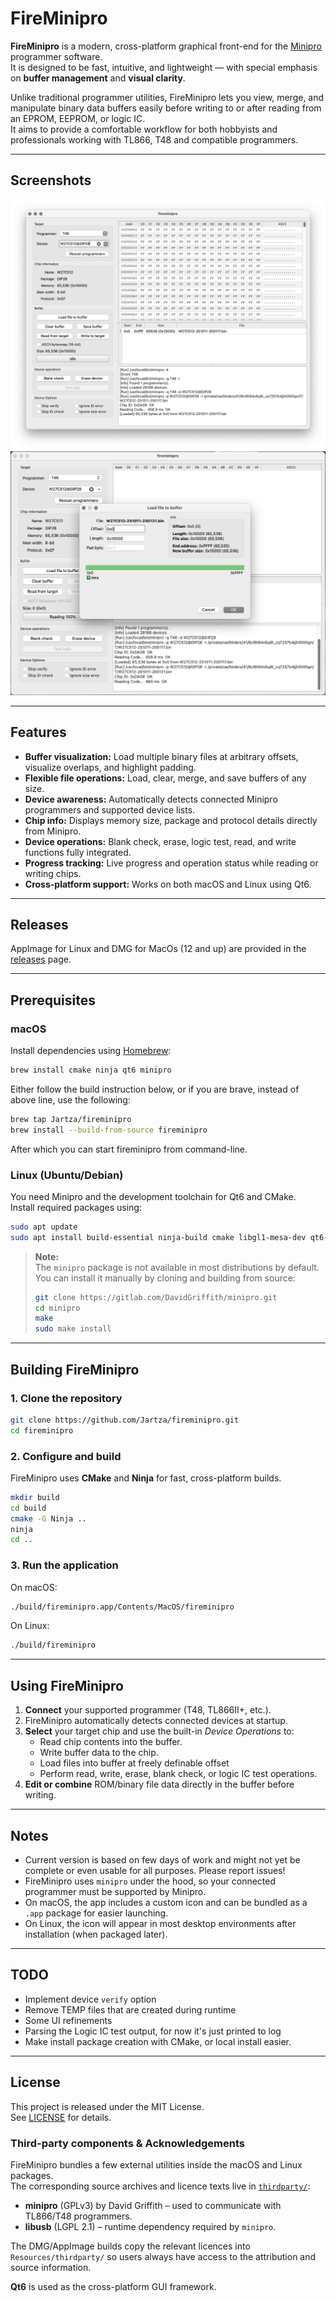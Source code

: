 # FireMinipro

**FireMinipro** is a modern, cross-platform graphical front-end for the [Minipro](https://gitlab.com/DavidGriffith/minipro) programmer software.  
It is designed to be fast, intuitive, and lightweight — with special emphasis on **buffer management** and **visual clarity**.

Unlike traditional programmer utilities, FireMinipro lets you view, merge, and manipulate binary data buffers easily before writing to or after reading from an EPROM, EEPROM, or logic IC.  
It aims to provide a comfortable workflow for both hobbyists and professionals working with TL866, T48 and compatible programmers.

---

## Screenshots

![Main Window](img/main.png)
![Dialog Example](img/dialog.png)

---

## Features

- **Buffer visualization:** Load multiple binary files at arbitrary offsets, visualize overlaps, and highlight padding.
- **Flexible file operations:** Load, clear, merge, and save buffers of any size.
- **Device awareness:** Automatically detects connected Minipro programmers and supported device lists.
- **Chip info:** Displays memory size, package and protocol details directly from Minipro.
- **Device operations:** Blank check, erase, logic test, read, and write functions fully integrated.
- **Progress tracking:** Live progress and operation status while reading or writing chips.
- **Cross-platform support:** Works on both macOS and Linux using Qt6.

---

## Releases

AppImage for Linux and DMG for MacOs (12 and up) are provided in the [releases](https://github.com/Jartza/fireminipro/releases/) page.

---

## Prerequisites

### macOS
Install dependencies using [Homebrew](https://brew.sh/):

```bash
brew install cmake ninja qt6 minipro
```

Either follow the build instruction below, or if you are brave, instead of above line, use the following:
```bash
brew tap Jartza/fireminipro
brew install --build-from-source fireminipro
```
After which you can start fireminipro from command-line.



### Linux (Ubuntu/Debian)
You need Minipro and the development toolchain for Qt6 and CMake.  
Install required packages using:

```bash
sudo apt update
sudo apt install build-essential ninja-build cmake libgl1-mesa-dev qt6-base-dev libxkbcommon-dev
```

> **Note:**  
> The `minipro` package is not available in most distributions by default.  
> You can install it manually by cloning and building from source:
> ```bash
> git clone https://gitlab.com/DavidGriffith/minipro.git
> cd minipro
> make
> sudo make install
> ```

---

## Building FireMinipro

### 1. Clone the repository
```bash
git clone https://github.com/Jartza/fireminipro.git
cd fireminipro
```

### 2. Configure and build
FireMinipro uses **CMake** and **Ninja** for fast, cross-platform builds.

```bash
mkdir build
cd build
cmake -G Ninja ..
ninja
cd ..
```

### 3. Run the application
On macOS:
```bash
./build/fireminipro.app/Contents/MacOS/fireminipro
```

On Linux:
```bash
./build/fireminipro
```

---

## Using FireMinipro

1. **Connect** your supported programmer (T48, TL866II+, etc.).  
2. FireMinipro automatically detects connected devices at startup.  
3. **Select** your target chip and use the built-in *Device Operations* to:
   - Read chip contents into the buffer.
   - Write buffer data to the chip.
   - Load files into buffer at freely definable offset
   - Perform read, write, erase, blank check, or logic IC test operations.
4. **Edit or combine** ROM/binary file data directly in the buffer before writing.

---

## Notes

- Current version is based on few days of work and might not yet be complete or even usable for all
  purposes. Please report issues!
- FireMinipro uses `minipro` under the hood, so your connected programmer must be supported by Minipro.
- On macOS, the app includes a custom icon and can be bundled as a `.app` package for easier launching.
- On Linux, the icon will appear in most desktop environments after installation (when packaged later).

---

## TODO

- Implement device `verify` option
- Remove TEMP files that are created during runtime
- Some UI refinements
- Parsing the Logic IC test output, for now it's just printed to log
- Make install package creation with CMake, or local install easier.

---

## License

This project is released under the MIT License.  
See [LICENSE](LICENSE) for details.

### Third-party components & Acknowledgements

FireMinipro bundles a few external utilities inside the macOS and Linux packages.  
The corresponding source archives and licence texts live in [`thirdparty/`](thirdparty/):

- **minipro** (GPLv3) by David Griffith – used to communicate with TL866/T48 programmers.  
- **libusb** (LGPL 2.1) – runtime dependency required by `minipro`.

The DMG/AppImage builds copy the relevant licences into `Resources/thirdparty/` so users
always have access to the attribution and source information.

**Qt6** is used as the cross-platform GUI framework.

